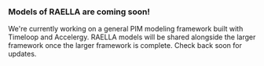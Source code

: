 ### Models of RAELLA are coming soon!
We're currently working on a general PIM modeling framework built with Timeloop and Accelergy. RAELLA models will be shared alongside the larger framework once the larger framework is complete. Check back soon for updates.
